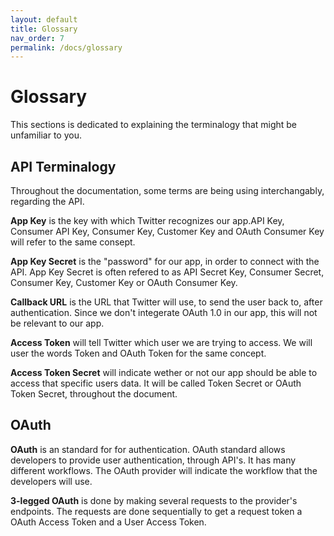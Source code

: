 ```yaml
---
layout: default
title: Glossary
nav_order: 7
permalink: /docs/glossary
---
```

# Glossary

This sections is dedicated to explaining the terminalogy that might be unfamiliar to you.

## API Terminalogy
Throughout the documentation, some terms are being using interchangably, regarding the API.

**App Key** is the key with which Twitter recognizes our app.API Key, Consumer API Key, Consumer Key, Customer Key and OAuth Consumer Key will refer to the same consept.

**App Key Secret** is the "password" for our app, in order to connect with the API. App Key Secret is often refered to as API Secret Key, Consumer Secret, Consumer Key, Customer Key or OAuth Consumer Key.

**Callback URL** is the URL that Twitter will use, to send the user back to, after authentication. Since we don't integerate OAuth 1.0 in our app, this will not be relevant to our app.
 
**Access Token** will tell Twitter which user we are trying to access. We will user the words Token and OAuth Token for the same concept.

**Access Token Secret** will indicate wether or not our app should be able to access that specific users data. It will be called Token Secret or OAuth Token Secret, throughout the document.


## OAuth


**OAuth** is an standard for for authentication. OAuth standard allows developers to provide user authentication, through API's. It has many different workflows. The OAuth provider will indicate the workflow that the developers will use.

**3-legged OAuth** is done by making several requests to the provider's endpoints. The requests are done sequentially to get a request token a OAuth Access Token and a User Access Token.

